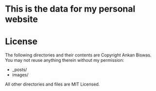 <!--
 * @Author: Silva xiaosuda1997@outlook.com
 * @Date: 2023-03-22 18:38:53
 * @LastEditors: Silva xiaosuda1997@outlook.com
 * @LastEditTime: 2023-03-22 19:12:44
 * @FilePath: /SilvaXiang.github.io/README.md
 * @Description: 这是默认设置,请设置`customMade`, 打开koroFileHeader查看配置 进行设置: https://github.com/OBKoro1/koro1FileHeader/wiki/%E9%85%8D%E7%BD%AE
-->
This is the data for my personal website
========================================
License
=======
The following directories and their contents are Copyright Ankan Biswas. You may not reuse anything therein without my permission:

*   _posts/
*   images/

All other directories and files are MIT Licensed.
